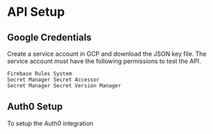 # API Setup

## Google Credentials

Create a service account in GCP and download the JSON key file. The service
account must have the following permissions to test the API.

```text
Firebase Rules System
Secret Manager Secret Accessor
Secret Manager Secret Version Manager 
```

## Auth0 Setup

To setup the Auth0 integration
